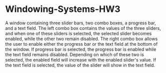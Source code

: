 # Windowing-Systems-HW3
A window containing three slider bars, two combo boxes, a progress bar, and a text field. The left combo box contains the values of the three sliders, and when one of these sliders is selected, the selected slider becomes enabled, while the other two remain disabled. The right combo box allows the user to enable either the progress bar or the text field at the bottom of the window. If progress bar is selected, the progress bar is enabled while the text field remains disabled. Depending on which of these two is selected, the enabled field will increase with the enabled slider's value. If the text field is selected, the value of the slider will show in the text field.
